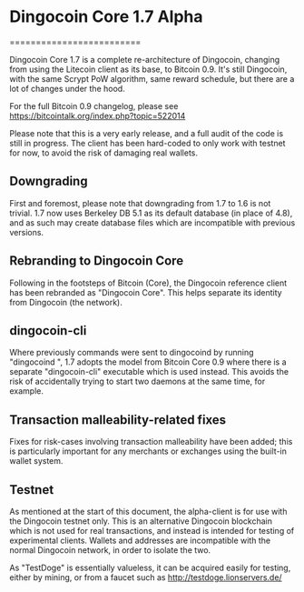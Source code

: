 # Dingocoin Core 1.7 Alpha
=========================

Dingocoin Core 1.7 is a complete re-architecture of Dingocoin, changing from
using the Litecoin client as its base, to Bitcoin 0.9. It's still Dingocoin,
with the same Scrypt PoW algorithm, same reward schedule, but there are a 
lot of changes under the hood.


For the full Bitcoin 0.9 changelog, please see https://bitcointalk.org/index.php?topic=522014

Please note that this is a very early release, and a full audit of the code
is still in progress. The client has been hard-coded to only work with testnet
for now, to avoid the risk of damaging real wallets.


Downgrading
-----------

First and foremost, please note that downgrading from 1.7 to 1.6 is not trivial.
1.7 now uses Berkeley DB 5.1 as its default database (in place of 4.8), and as
such may create database files which are incompatible with previous versions.

Rebranding to Dingocoin Core
---------------------------

Following in the footsteps of Bitcoin (Core), the Dingocoin reference client
has been rebranded as "Dingocoin Core". This helps separate its identity
from Dingocoin (the network).

dingocoin-cli
------------

Where previously commands were sent to dingocoind by running
"dingocoind <command>", 1.7 adopts the model from Bitcoin Core 0.9 where there is
a separate "dingocoin-cli" executable which is used instead. This avoids the risk
of accidentally trying to start two daemons at the same time, for example.


Transaction malleability-related fixes
--------------------------------------

Fixes for risk-cases involving transaction malleability have been added; this
is particularly important for any merchants or exchanges using the built-in
wallet system. 

Testnet
-------

As mentioned at the start of this document, the alpha-client is for use with the
Dingocoin testnet only. This is an alternative Dingocoin blockchain which is
not used for real transactions, and instead is intended for testing of experimental
clients. Wallets and addresses are incompatible with the normal Dingocoin
network, in order to isolate the two.

As "TestDoge" is essentially valueless, it can be acquired easily for testing,
either by mining, or from a faucet such as http://testdoge.lionservers.de/
